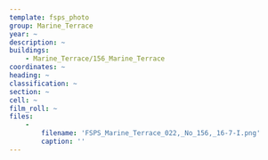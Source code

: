 ```yaml
---
template: fsps_photo
group: Marine_Terrace
year: ~
description: ~
buildings:
    - Marine_Terrace/156_Marine_Terrace
coordinates: ~
heading: ~
classification: ~
section: ~
cell: ~
film_roll: ~
files:
    -
        filename: 'FSPS_Marine_Terrace_022,_No_156,_16-7-I.png'
        caption: ''
---
```

